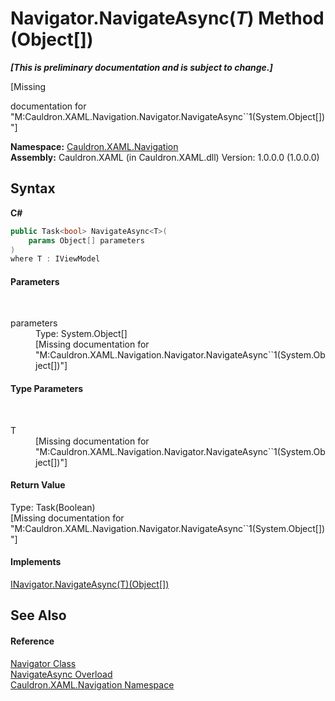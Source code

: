 # Navigator.NavigateAsync(*T*) Method (Object[])
 _**\[This is preliminary documentation and is subject to change.\]**_

\[Missing <summary> documentation for "M:Cauldron.XAML.Navigation.Navigator.NavigateAsync``1(System.Object[])"\]

**Namespace:**&nbsp;<a href="N_Cauldron_XAML_Navigation">Cauldron.XAML.Navigation</a><br />**Assembly:**&nbsp;Cauldron.XAML (in Cauldron.XAML.dll) Version: 1.0.0.0 (1.0.0.0)

## Syntax

**C#**<br />
``` C#
public Task<bool> NavigateAsync<T>(
	params Object[] parameters
)
where T : IViewModel

```


#### Parameters
&nbsp;<dl><dt>parameters</dt><dd>Type: System.Object[]<br />\[Missing <param name="parameters"/> documentation for "M:Cauldron.XAML.Navigation.Navigator.NavigateAsync``1(System.Object[])"\]</dd></dl>

#### Type Parameters
&nbsp;<dl><dt>T</dt><dd>\[Missing <typeparam name="T"/> documentation for "M:Cauldron.XAML.Navigation.Navigator.NavigateAsync``1(System.Object[])"\]</dd></dl>

#### Return Value
Type: Task(Boolean)<br />\[Missing <returns> documentation for "M:Cauldron.XAML.Navigation.Navigator.NavigateAsync``1(System.Object[])"\]

#### Implements
<a href="M_Cauldron_XAML_Navigation_INavigator_NavigateAsync__1_3">INavigator.NavigateAsync(T)(Object[])</a><br />

## See Also


#### Reference
<a href="T_Cauldron_XAML_Navigation_Navigator">Navigator Class</a><br /><a href="Overload_Cauldron_XAML_Navigation_Navigator_NavigateAsync">NavigateAsync Overload</a><br /><a href="N_Cauldron_XAML_Navigation">Cauldron.XAML.Navigation Namespace</a><br />